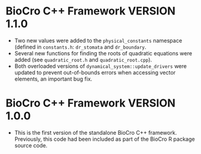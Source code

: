 <!--
This file should document all pull requests and all user-visible changes.

When a pull request is completed, changes made should be added to a section at
the top of this file called "# Unreleased". All changes should be categorized
under "## MAJOR CHANGES", "## MINOR CHANGES", or "## BUG FIXES" following the
major.minor.patch structure of semantic versioning. When applicable, entries
should include direct links to the relevant pull requests.

Then, when a new release is made, "# Unreleased" should be replaced by a heading
with the new version number, such as "# CHANGES IN BioCro C++ Framework VERSION
2.0.0." This section will combine all of the release notes from all of the pull
requests merged in since the previous release.

Subsequent commits will then include a new "Unreleased" section in preparation
for the next release.
-->

# BioCro C++ Framework VERSION 1.1.0

- Two new values were added to the `physical_constants` namespace (defined in
  `constants.h`: `dr_stomata` and `dr_boundary`.
- Several new functions for finding the roots of quadratic equations were added
  (see `quadratic_root.h` and `quadratic_root.cpp`).
- Both overloaded versions of `dynamical_system::update_drivers` were updated to
  prevent out-of-bounds errors when accessing vector elements, an important bug
  fix.

# BioCro C++ Framework VERSION 1.0.0

- This is the first version of the standalone BioCro C++ framework. Previously,
  this code had been included as part of the BioCro R package source code.
